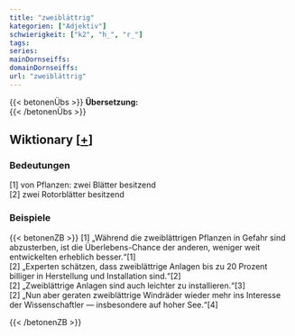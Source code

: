 ```yaml
---
title: "zweiblättrig"
kategorien: ["Adjektiv"]
schwierigkeit: ["k2", "h_", "r_"]
tags:
series:
mainDornseiffs:
domainDornseiffs:
url: "zweiblättrig"
---
```


{{< betonenÜbs >}}
**Übersetzung:**  
{{< /betonenÜbs >}}

## Wiktionary [[+](https://de.wiktionary.org/wiki/zweiblättrig)]

### Bedeutungen
[1] von Pflanzen: zwei Blätter besitzend  
[2] zwei Rotorblätter besitzend  

### Beispiele
{{< betonenZB >}}
[1] „Während die zweiblättrigen Pflanzen in Gefahr sind abzusterben, ist die Überlebens-Chance der anderen, weniger weit entwickelten erheblich besser.“[1]  
[2] „Experten schätzen, dass zweiblättrige Anlagen bis zu 20 Prozent billiger in Herstellung und Installation sind.“[2]  
[2] „Zweiblättrige Anlagen sind auch leichter zu installieren.“[3]  
[2] „Nun aber geraten zweiblättrige Windräder wieder mehr ins Interesse der Wissenschaftler — insbesondere auf hoher See.“[4]  

{{< /betonenZB >}}

